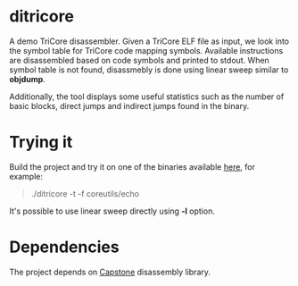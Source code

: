 # ditricore
A demo TriCore disassembler. Given a TriCore ELF file as input, we look 
into the symbol table for TriCore code mapping symbols. 
Available instructions are disassembled based on code symbols 
and printed to stdout. When symbol table is not found, disassmebly is done 
using linear sweep similar to **objdump**.

Additionally, the tool displays some useful statistics such as the 
number of basic blocks, direct jumps and indirect jumps found in the binary.

# Trying it
Build the project and try it on one of the binaries available [here], for example:

> ./ditricore -t -f coreutils/echo

It's possible to use linear sweep directly using **-l** option.

# Dependencies 

The project depends on [Capstone] disassembly library.              

  [Capstone]: <https://github.com/aquynh/capstone>
  [here]: <https://github.com/abenkhadra/cases16-benchmarks>

